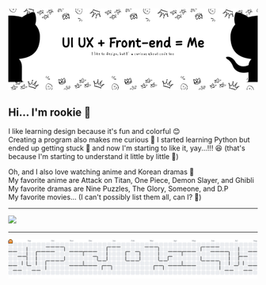 ![Header](img/rookie.png)

<h2>Hi... I'm rookie 👋</h2>
<p> I like learning design because it's fun and colorful 😊 
<br>Creating a program also makes me curious 🧐 I started learning Python but ended up getting stuck 🥴 and now I'm starting to like it, yay...!!! 😆 (that's because I'm starting to understand it little by little 🥲)</p>

<p>Oh, and I also love watching anime and Korean dramas 🍿  
<br>
My favorite anime are Attack on Titan, One Piece, Demon Slayer, and Ghibli  
<br>
My favorite dramas are Nine Puzzles, The Glory, Someone, and D.P  
<br>
My favorite movies... (I can't possibly list them all, can I? 🤔)</p>


-----------
<p align="left">
  <a href="https://skillicons.dev">
    <img src="https://skillicons.dev/icons?i=html,css,js,py,git,github,tailwind,vuejs,angular,vscode,figma=" />
  </a>
</p>

-----------
<picture>
  <source media="(prefers-color-scheme: dark)" srcset="https://raw.githubusercontent.com/anjarnegara/anjarnegara/output/pacman-contribution-graph-dark.svg">
  <source media="(prefers-color-scheme: light)" srcset="https://raw.githubusercontent.com/anjarnegara/anjarnegara/output/pacman-contribution-graph.svg">
  <img alt="pacman contribution graph" src="https://raw.githubusercontent.com/anjarnegara/anjarnegara/output/pacman-contribution-graph.svg">
</picture>

###

